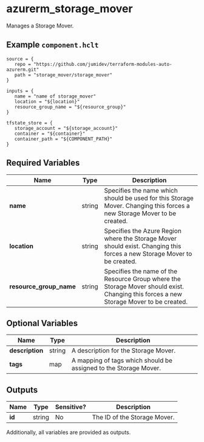 # azurerm_storage_mover

Manages a Storage Mover.

## Example `component.hclt`

```hcl
source = {
   repo = "https://github.com/jumidev/terraform-modules-auto-azurerm.git" 
   path = "storage_mover/storage_mover" 
}

inputs = {
   name = "name of storage_mover" 
   location = "${location}" 
   resource_group_name = "${resource_group}" 
}

tfstate_store = {
   storage_account = "${storage_account}" 
   container = "${container}" 
   container_path = "${COMPONENT_PATH}" 
}

```

## Required Variables

| Name | Type |  Description |
| ---- | --------- |  ----------- |
| **name** | string |  Specifies the name which should be used for this Storage Mover. Changing this forces a new Storage Mover to be created. | 
| **location** | string |  Specifies the Azure Region where the Storage Mover should exist. Changing this forces a new Storage Mover to be created. | 
| **resource_group_name** | string |  Specifies the name of the Resource Group where the Storage Mover should exist. Changing this forces a new Storage Mover to be created. | 

## Optional Variables

| Name | Type |  Description |
| ---- | --------- |  ----------- |
| **description** | string |  A description for the Storage Mover. | 
| **tags** | map |  A mapping of tags which should be assigned to the Storage Mover. | 



## Outputs

| Name | Type | Sensitive? | Description |
| ---- | ---- | --------- | --------- |
| **id** | string | No  | The ID of the Storage Mover. | 

Additionally, all variables are provided as outputs.
